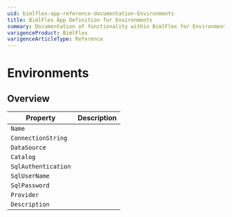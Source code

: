 ```yaml
---
uid: bimlflex-app-reference-documentation-Environments
title: BimlFlex App Definition for Environments
summary: Documentation of functionality within BimlFlex for Environments
varigenceProduct: BimlFlex
varigenceArticleType: Reference
---
```


# Environments



## Overview
  
| Property | Description |
| --------- | ----------- |
|`Name` | |
|`ConnectionString` | |
|`DataSource` | |
|`Catalog` | |
|`SqlAuthentication` | |
|`SqlUserName` | |
|`SqlPassword` | |
|`Provider` | |
|`Description` | |
